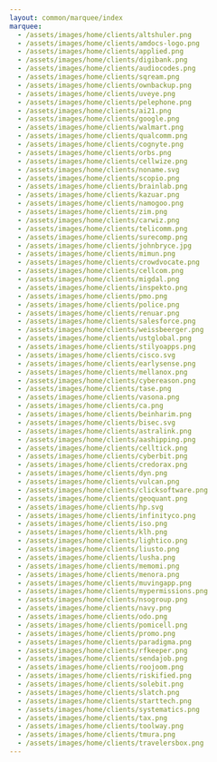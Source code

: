 ```yaml
---
layout: common/marquee/index
marquee:
  - /assets/images/home/clients/altshuler.png
  - /assets/images/home/clients/amdocs-logo.png
  - /assets/images/home/clients/applied.png
  - /assets/images/home/clients/digibank.png
  - /assets/images/home/clients/audiocodes.png
  - /assets/images/home/clients/sqream.png
  - /assets/images/home/clients/ownbackup.png
  - /assets/images/home/clients/uveye.png
  - /assets/images/home/clients/pelephone.png
  - /assets/images/home/clients/ai21.png
  - /assets/images/home/clients/google.png
  - /assets/images/home/clients/walmart.png
  - /assets/images/home/clients/qualcomm.png
  - /assets/images/home/clients/cognyte.png
  - /assets/images/home/clients/orbs.png
  - /assets/images/home/clients/cellwize.png
  - /assets/images/home/clients/noname.svg
  - /assets/images/home/clients/scopio.png
  - /assets/images/home/clients/brainlab.png
  - /assets/images/home/clients/kazuar.png
  - /assets/images/home/clients/namogoo.png
  - /assets/images/home/clients/zim.png
  - /assets/images/home/clients/carwiz.png
  - /assets/images/home/clients/telicomm.png
  - /assets/images/home/clients/surecomp.png
  - /assets/images/home/clients/johnbryce.jpg
  - /assets/images/home/clients/mimun.png
  - /assets/images/home/clients/crowdvocate.png
  - /assets/images/home/clients/cellcom.png
  - /assets/images/home/clients/migdal.png
  - /assets/images/home/clients/inspekto.png
  - /assets/images/home/clients/pmo.png
  - /assets/images/home/clients/police.png
  - /assets/images/home/clients/renuar.png
  - /assets/images/home/clients/salesforce.png
  - /assets/images/home/clients/weissbeerger.png
  - /assets/images/home/clients/ustglobal.png
  - /assets/images/home/clients/stilyoapps.png
  - /assets/images/home/clients/cisco.svg
  - /assets/images/home/clients/earlysense.png
  - /assets/images/home/clients/mellanox.png
  - /assets/images/home/clients/cybereason.png
  - /assets/images/home/clients/tase.png
  - /assets/images/home/clients/vasona.png
  - /assets/images/home/clients/ca.png
  - /assets/images/home/clients/beinharim.png
  - /assets/images/home/clients/bisec.svg
  - /assets/images/home/clients/astralink.png
  - /assets/images/home/clients/aashipping.png
  - /assets/images/home/clients/celltick.png
  - /assets/images/home/clients/cyberbit.png
  - /assets/images/home/clients/credorax.png
  - /assets/images/home/clients/dyn.png
  - /assets/images/home/clients/vulcan.png
  - /assets/images/home/clients/clicksoftware.png
  - /assets/images/home/clients/geoquant.png
  - /assets/images/home/clients/hp.svg
  - /assets/images/home/clients/infinityco.png
  - /assets/images/home/clients/iso.png
  - /assets/images/home/clients/klh.png
  - /assets/images/home/clients/lightico.png
  - /assets/images/home/clients/liusto.png
  - /assets/images/home/clients/lusha.png
  - /assets/images/home/clients/memomi.png
  - /assets/images/home/clients/menora.png
  - /assets/images/home/clients/muvingapp.png
  - /assets/images/home/clients/mypermissions.png
  - /assets/images/home/clients/nsogroup.png
  - /assets/images/home/clients/navy.png
  - /assets/images/home/clients/odo.png
  - /assets/images/home/clients/pomicell.png
  - /assets/images/home/clients/promo.png
  - /assets/images/home/clients/paradigma.png
  - /assets/images/home/clients/rfkeeper.png
  - /assets/images/home/clients/sendajob.png
  - /assets/images/home/clients/roojoom.png
  - /assets/images/home/clients/riskified.png
  - /assets/images/home/clients/solebit.png
  - /assets/images/home/clients/slatch.png
  - /assets/images/home/clients/starttech.png
  - /assets/images/home/clients/systematics.png
  - /assets/images/home/clients/tax.png
  - /assets/images/home/clients/toolway.png
  - /assets/images/home/clients/tmura.png
  - /assets/images/home/clients/travelersbox.png
---
```

